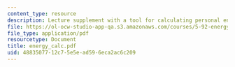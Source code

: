 ```yaml
---
content_type: resource
description: Lecture supplement with a tool for calculating personal energy consumption.
file: https://ol-ocw-studio-app-qa.s3.amazonaws.com/courses/5-92-energy-environment-and-society-spring-2007/4883507712c75e5ead596eca2ac6c209_energy_calc.pdf
file_type: application/pdf
resourcetype: Document
title: energy_calc.pdf
uid: 48835077-12c7-5e5e-ad59-6eca2ac6c209
---
```

